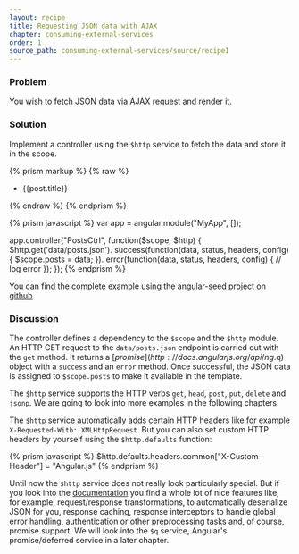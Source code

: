 ```yaml
---
layout: recipe
title: Requesting JSON data with AJAX
chapter: consuming-external-services
order: 1
source_path: consuming-external-services/source/recipe1
---
```


### Problem
You wish to fetch JSON data via AJAX request and render it.

### Solution
Implement a controller using the `$http` service to fetch the data and store it in the scope.

{% prism markup %}
{% raw %}
<body ng-app="MyApp">
  <div ng-controller="PostsCtrl">
    <ul ng-repeat="post in posts">
      <li>{{post.title}}</li>
    </ul>
  </div>
</body>
{% endraw %}
{% endprism %}

{% prism javascript %}
var app = angular.module("MyApp", []);

app.controller("PostsCtrl", function($scope, $http) {
  $http.get('data/posts.json').
    success(function(data, status, headers, config) {
      $scope.posts = data;
    }).
    error(function(data, status, headers, config) {
      // log error
    });
});
{% endprism %}

You can find the complete example using the angular-seed project on [github](https://github.com/fdietz/recipes-with-angular-js-examples/tree/master/chapter5/recipe1).

### Discussion
The controller defines a dependency to the `$scope` and the `$http` module. An HTTP GET request to the `data/posts.json` endpoint is carried out with the `get` method. It returns a [$promise](http://docs.angularjs.org/api/ng.$q) object with a `success` and an `error` method. Once successful, the JSON data is assigned to `$scope.posts` to make it available in the template.

The `$http` service supports the HTTP verbs `get`, `head`, `post`, `put`, `delete` and `jsonp`. We are going to look into more examples in the following chapters.

The `$http` service automatically adds certain HTTP headers like for example `X-Requested-With: XMLHttpRequest`. But you can also set custom HTTP headers by yourself using the `$http.defaults` function:

{% prism javascript %}
$http.defaults.headers.common["X-Custom-Header"] = "Angular.js"
{% endprism %}

Until now the `$http` service does not really look particularly special. But if you look into the [documentation](http://docs.angularjs.org/api/ng.$http) you find a whole lot of nice features like, for example, request/response transformations, to automatically deserialize JSON for you, response caching, response interceptors to handle global error handling, authentication or other preprocessing tasks and, of course, promise support. We will look into the `$q` service, Angular's promise/deferred service in a later chapter.
